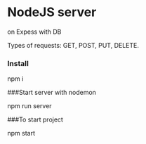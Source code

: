# NodeJS server 

on Expess with DB

Types of requests: GET, POST, PUT, DELETE. 

### Install

npm i 

###Start server with nodemon 

npm run server


###To start project

npm start